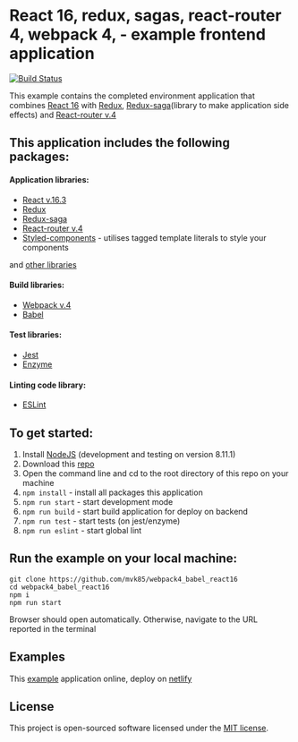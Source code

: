 # React 16, redux, sagas, react-router 4, webpack 4,  - example frontend application

[![Build Status](https://travis-ci.org/mvk85/webpack4_babel_react16.svg?branch=master)](https://travis-ci.org/mvk85/webpack4_babel_react16)

This example contains the completed environment application that combines [React 16](https://reactjs.org/) with 
[Redux](https://redux.js.org/), [Redux-saga](https://github.com/redux-saga/redux-saga)(library to make application
side effects) and [React-router v.4](https://github.com/ReactTraining/react-router)

## This application includes the following packages:

#### Application libraries:
- [React v.16.3](https://reactjs.org/)
- [Redux](https://github.com/reduxjs/redux)
- [Redux-saga](https://github.com/redux-saga/redux-saga)
- [React-router v.4](https://github.com/ReactTraining/react-router)
- [Styled-components](https://github.com/styled-components/styled-components) - utilises tagged template literals to style your components
 
and [other libraries](https://github.com/mvk85/webpack4_babel_react16/blob/master/package.json)

#### Build libraries:
- [Webpack v.4](https://webpack.js.org/)
- [Babel](https://babeljs.io/)
#### Test libraries:
- [Jest](http://jestjs.io/)
- [Enzyme](https://github.com/airbnb/enzyme)
#### Linting code library:
- [ESLint](https://eslint.org/)


## To get started:
1. Install [NodeJS](http://www.nodejs.org) (development and testing on version 8.11.1)
2. Download this [repo](https://github.com/mvk85/webpack4_babel_react16.git)
3. Open the command line and cd to the root directory of this repo on your machine
4. `npm install` - install all packages this application
5. `npm run start` - start development mode
6. `npm run build` - start build application for deploy on backend
7. `npm run test` - start tests (on jest/enzyme) 
8. `npm run eslint` - start global lint

## Run the example on your local machine:
```aidl
git clone https://github.com/mvk85/webpack4_babel_react16
cd webpack4_babel_react16
npm i
npm run start
```
Browser should open automatically. Otherwise, navigate to the URL reported in the terminal


## Examples
This [example](http://elated-curie-a9db44.netlify.com/) application online, deploy on [netlify](https://www.netlify.com/)  


## License

This project is open-sourced software licensed under the [MIT license](https://github.com/mvk85/webpack4_babel_react16/LICENSE.md).
